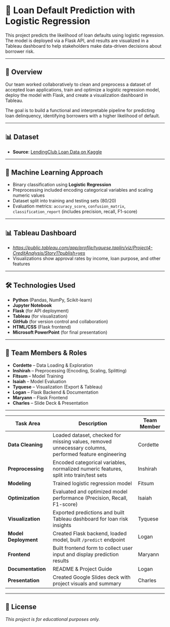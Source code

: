 # 🏦 Loan Default Prediction with Logistic Regression

This project predicts the likelihood of loan defaults using logistic regression. The model is deployed via a Flask API, and results are visualized in a Tableau dashboard to help stakeholders make data-driven decisions about borrower risk.

---

## 🚀 Overview
Our team worked collaboratively to clean and preprocess a dataset of accepted loan applications, train and optimize a logistic regression model, deploy the model with Flask, and create a visualization dashboard in Tableau. 

The goal is to build a functional and interpretable pipeline for predicting loan delinquency, identifying borrowers with a higher likelihood of default.

---

## 📊 Dataset
- **Source**: [LendingClub Loan Data on Kaggle](https://www.kaggle.com/datasets/wordsforthewise/lending-club)

---

## 🧪 Machine Learning Approach
- Binary classification using **Logistic Regression**
- Preprocessing included encoding categorical variables and scaling numeric values
- Dataset split into training and testing sets (80/20)
- Evaluation metrics: `accuracy_score`, `confusion_matrix`, `classification_report` (includes precision, recall, F1-score)

---

## 📊 Tableau Dashboard
- _https://public.tableau.com/app/profile/tyquese.taplin/viz/Project4-CreditAnalysis/Story1?publish=yes_
- Visualizations show approval rates by income, loan purpose, and other features

---

## 🛠️ Technologies Used
- **Python** (Pandas, NumPy, Scikit-learn)
- **Jupyter Notebook**
- **Flask** (for API deployment)
- **Tableau** (for visualization)
- **GitHub** (for version control and collaboration)
- **HTML/CSS** (Flask frontend)
- **Microsoft PowerPoint** (for final presentation)

---

## 👥 Team Members & Roles
- **Cordette** – Data Loading & Exploration
- **Inshirah** – Preprocessing (Encoding, Scaling, Splitting)
- **Fitsum** – Model Training
- **Isaiah** – Model Evaluation
- **Tyquese** – Visualization (Export & Tableau)
- **Logan** – Flask Backend & Documentation
- **Maryann** – Flask Frontend
- **Charles** – Slide Deck & Presentation

---

| Task Area         | Description                                                                 | Team Member |
|------------------|-----------------------------------------------------------------------------|-------------|
| **Data Cleaning** | Loaded dataset, checked for missing values, removed unnecessary columns, performed feature engineering | Cordette    |
| **Preprocessing** | Encoded categorical variables, normalized numeric features, split into train/test sets | Inshirah    |
| **Modeling**      | Trained logistic regression model                                            | Fitsum      |
| **Optimization**  | Evaluated and optimized model performance (Precision, Recall, F1-score)      | Isaiah      |
| **Visualization** | Exported predictions and built Tableau dashboard for loan risk insights      | Tyquese     |
| **Model Deployment** | Created Flask backend, loaded model, built `/predict` endpoint             | Logan       |
| **Frontend**      | Built frontend form to collect user input and display prediction results     | Maryann     |
| **Documentation** | README & Project Guide                                                      | Logan       |
| **Presentation**  | Created Google Slides deck with project visuals and summary                  | Charles     |

---

## 📄 License
_This project is for educational purposes only._
